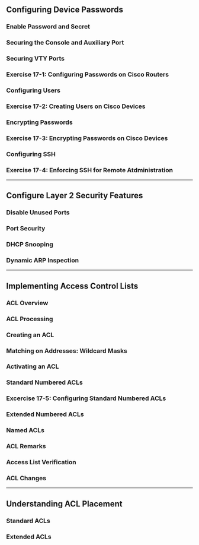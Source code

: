 ## Configuring Device Passwords

### Enable Password and Secret

### Securing the Console and Auxiliary Port

### Securing VTY Ports

### Exercise 17-1: Configuring Passwords on Cisco Routers

### Configuring Users

### Exercise 17-2: Creating Users on Cisco Devices

### Encrypting Passwords

### Exercise 17-3: Encrypting Passwords on Cisco Devices

### Configuring SSH

### Exercise 17-4: Enforcing SSH for Remote Atdministration

---

## Configure Layer 2 Security Features

### Disable Unused Ports

### Port Security

### DHCP Snooping

### Dynamic ARP Inspection

---

## Implementing Access Control Lists

### ACL Overview

### ACL Processing

### Creating an ACL

### Matching on Addresses: Wildcard Masks

### Activating an ACL

### Standard Numbered ACLs

### Excercise 17-5: Configuring Standard Numbered ACLs

### Extended Numbered ACLs

### Named ACLs

### ACL Remarks

### Access List Verification

### ACL Changes

---

## Understanding ACL Placement

### Standard ACLs

### Extended ACLs